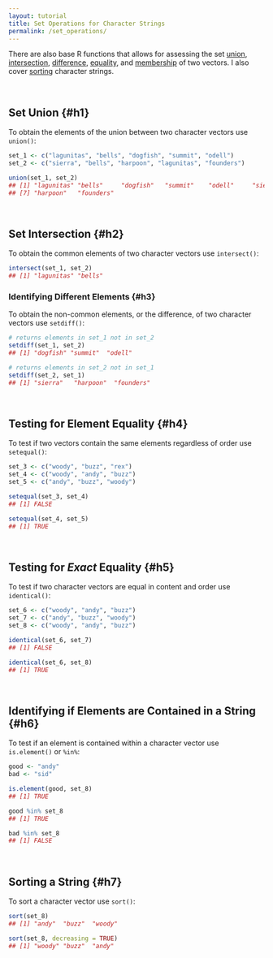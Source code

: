 ```yaml
---
layout: tutorial
title: Set Operations for Character Strings
permalink: /set_operations/
---
```


There are also base R functions that allows for assessing the set [union](#h1), [intersection](#h2), [difference](#h3), [equality](#h4), and [membership](#h6) of two vectors. I also cover [sorting](#h7) character strings. 

<br>

## Set Union {#h1}
To obtain the elements of the union between two character vectors use `union()`:


```r
set_1 <- c("lagunitas", "bells", "dogfish", "summit", "odell")
set_2 <- c("sierra", "bells", "harpoon", "lagunitas", "founders")

union(set_1, set_2)
## [1] "lagunitas" "bells"     "dogfish"   "summit"    "odell"     "sierra"   
## [7] "harpoon"   "founders"
```

<br>

## Set Intersection {#h2}
To obtain the common elements of two character vectors use `intersect()`:


```r
intersect(set_1, set_2)
## [1] "lagunitas" "bells"
```

### Identifying Different Elements {#h3}
To obtain the non-common elements, or the difference, of two character vectors use `setdiff()`:


```r
# returns elements in set_1 not in set_2
setdiff(set_1, set_2)
## [1] "dogfish" "summit"  "odell"

# returns elements in set_2 not in set_1
setdiff(set_2, set_1)
## [1] "sierra"   "harpoon"  "founders"
```

<br>

## Testing for Element Equality {#h4}
To test if two vectors contain the same elements regardless of order use `setequal()`:


```r
set_3 <- c("woody", "buzz", "rex")
set_4 <- c("woody", "andy", "buzz")
set_5 <- c("andy", "buzz", "woody")

setequal(set_3, set_4)
## [1] FALSE

setequal(set_4, set_5)
## [1] TRUE
```

<br>

## Testing for *Exact* Equality {#h5}
To test if two character vectors are equal in content and order use `identical()`:


```r
set_6 <- c("woody", "andy", "buzz")
set_7 <- c("andy", "buzz", "woody")
set_8 <- c("woody", "andy", "buzz")

identical(set_6, set_7)
## [1] FALSE

identical(set_6, set_8)
## [1] TRUE
```

<br>

## Identifying if Elements are Contained in a String {#h6}
To test if an element is contained within a character vector use `is.element()` or `%in%`:


```r
good <- "andy"
bad <- "sid"

is.element(good, set_8)
## [1] TRUE

good %in% set_8
## [1] TRUE

bad %in% set_8
## [1] FALSE
```

<br>

## Sorting a String {#h7}
To sort a character vector use `sort()`:

```r
sort(set_8)
## [1] "andy"  "buzz"  "woody"

sort(set_8, decreasing = TRUE)
## [1] "woody" "buzz"  "andy"
```
